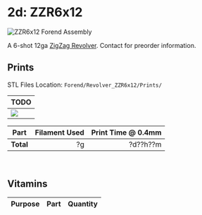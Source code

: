 # 2d: ZZR6x12
![ZZR6x12 Forend Assembly](Revolver_ZZR6x12/Assembly_htmldoc.jpg)

A 6-shot 12ga [ZigZag Revolver](Revolver.md). Contact for preorder information.

<!-- NEW PAGE -->
## Prints
STL Files Location: `Forend/Revolver_ZZR6x12/Prints/`

|TODO|
|-|
|![](Revolver_ZZR6x12/Prints/TODO_thumb.jpg)|

| Part              | Filament Used | Print Time @ 0.4mm |
|-------------------|-------------: |------------------: |
| **Total**         | ?g            |           ?d??h??m |
<br/>

## Vitamins
| Purpose            | Part                                 | Quantity |
|------------------- |--------------------------------------|----------|
<br/>

